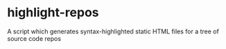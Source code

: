 # highlight-repos
A script which generates syntax-highlighted static HTML files for a tree of source code repos
